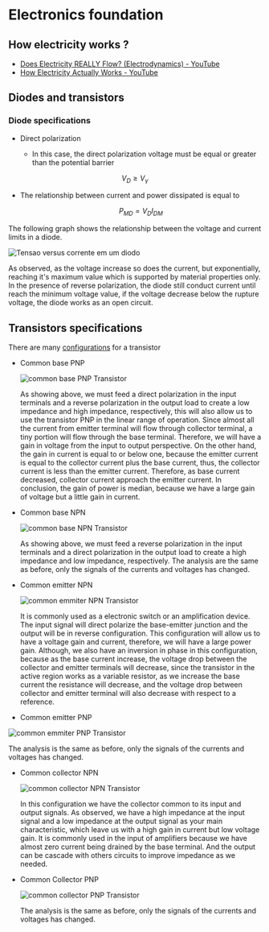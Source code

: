 # Electronics foundation

## How electricity works ?

* [Does Electricity REALLY Flow? (Electrodynamics) - YouTube](https://hitechcircuits.com/pt/)
* [How Electricity Actually Works - YouTube](https://www.youtube.com/watch?v=oI_X2cMHNe0&t=1320s&ab_channel=Veritasium)

## Diodes and transistors

### Diode specifications

* Direct polarization

  * In this case, the direct polarization voltage must be equal or greater than the potential barrier

    

$$
V_D \ge V_\gamma
$$

* The relationship between current and power dissipated is equal to

  
  $$
  P_{MD}=V_{D}I_{DM}
  $$

The following graph shows the relationship between the voltage and current limits in a diode.



![Tensao versus corrente em um diodo](assets/image/curva-tensao-corrente-diodo.jpg)



As observed, as the voltage increase so does the current, but exponentially, reaching it's maximum value which is supported by material properties only. In the presence of reverse polarization, the diode still conduct current until reach the minimum voltage value, if the voltage decrease below the rupture voltage, the diode works as an open circuit.

## Transistors specifications

There are many [configurations](https://www.youtube.com/watch?v=pQKCrpBnA2w&ab_channel=5Volts) for a transistor

* Common base PNP

  ![common base PNP Transistor](assets/image/transistor-pnp-base-comum.jpg)

  As showing above, we must feed a direct polarization in the input terminals and a reverse polarization in the output load to create a low impedance and high impedance, respectively,  this will also allow us to use the transistor PNP in the linear range of operation. Since almost all the current from emitter terminal will flow through collector terminal, a tiny portion will flow through the base terminal. Therefore, we will have a gain in voltage from the input to output perspective. On the other hand, the gain in current is equal to or below one, because the emitter current is equal to the collector current plus the base current, thus, the collector current is less than the emitter current. Therefore, as base current decreased, collector current approach the emitter current. In conclusion, the gain of power is median, because we have a large gain of voltage but a little gain in current.

* Common base NPN

  ![common base NPN Transistor](assets/image/transistor-npn-base-comum.jpg)

  

  As showing above, we must feed a reverse polarization in the input terminals and a direct polarization in the output load to create a high impedance and low impedance, respectively. The analysis are the same as before, only the signals of the currents and voltages has changed.

* Common emitter NPN

  ![common emmiter NPN Transistor](assets/image/transistor-npn-emissor-comum.jpg)

  It is commonly used as a electronic switch or an amplification device. The input signal will direct polarize the base-emitter junction and the output will be in reverse configuration. This configuration will allow us to have a voltage gain and current, therefore, we will have a large power gain.  Although, we also have an inversion in phase in this configuration, because as the base current increase, the voltage drop between the collector and emitter terminals will decrease, since the transistor in the active region works as a variable resistor, as we increase the base current the resistance will decrease, and the voltage drop between collector and emitter terminal will also decrease with respect to a reference.  

* Common emitter PNP

![common emmiter PNP Transistor](assets/image/transistor-pnp-emissor-comum.jpg)

The analysis is the same as before, only the signals of the currents and voltages has changed.

* Common collector NPN

  ![common collector NPN Transistor](assets/image/transistor-npn-coletor-comum.jpg)

  In this configuration we have the collector common to its input and output signals. As observed, we have a high impedance at the input signal and a low impedance at the output signal as your main characteristic, which leave us with a high gain in current but low voltage gain. It is commonly used in the input of amplifiers because we have almost zero current being drained by the base terminal. And the output can be cascade with others circuits to improve impedance as we needed.

* Common Collector PNP

  ![common collector PNP Transistor](assets/image/transistor-pnp-coletor-comum.jpg)

  The analysis is the same as before, only the signals of the currents and voltages has changed.

  

